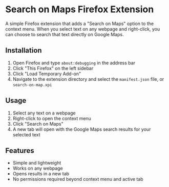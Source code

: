 # Search on Maps Firefox Extension

A simple Firefox extension that adds a "Search on Maps" option to the context menu. When you select text on any webpage and right-click, you can choose to search that text directly on Google Maps.

## Installation

1. Open Firefox and type `about:debugging` in the address bar
2. Click "This Firefox" on the left sidebar
3. Click "Load Temporary Add-on"
4. Navigate to the extension directory and select the `manifest.json` file, or `search-on-map.xpi`

## Usage

1. Select any text on a webpage
2. Right-click to open the context menu
3. Click "Search on Maps"
4. A new tab will open with the Google Maps search results for your selected text

## Features

- Simple and lightweight
- Works on any webpage
- Opens results in a new tab
- No permissions required beyond context menu and active tab 